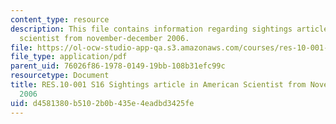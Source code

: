 ```yaml
---
content_type: resource
description: This file contains information regarding sightings article in american
  scientist from november-december 2006.
file: https://ol-ocw-studio-app-qa.s3.amazonaws.com/courses/res-10-001-making-science-and-engineering-pictures-a-practical-guide-to-presenting-your-work-spring-2016/d4581380b5102b0b435e4eadbd3425fe_MITRES_10_001S16_NovDec06.pdf
file_type: application/pdf
parent_uid: 76026f86-1978-0149-19bb-108b31efc99c
resourcetype: Document
title: RES.10-001 S16 Sightings article in American Scientist from November-December
  2006
uid: d4581380-b510-2b0b-435e-4eadbd3425fe
---
```

